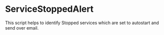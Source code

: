 # ServiceStoppedAlert
 This script helps to identify Stopped services which are set to autostart and send over email.
